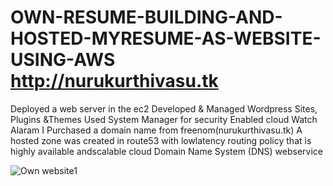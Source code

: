 # OWN-RESUME-BUILDING-AND-HOSTED-MYRESUME-AS-WEBSITE-USING-AWS http://nurukurthivasu.tk

Deployed a web server in the ec2 Developed &amp; Managed Wordpress Sites, Plugins &amp;Themes Used System Manager for security Enabled cloud Watch Alaram I Purchased a domain name from freenom(nurukurthivasu.tk) A hosted zone was created in route53 with lowlatency routing policy that is highly available andscalable cloud Domain Name System (DNS) webservice

![Own website1](https://user-images.githubusercontent.com/48316372/154807408-aa4f9a0e-f087-4f65-9270-376cd5616b40.png)
